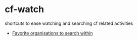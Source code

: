 # cf-watch
shortcuts to ease watching and searching cf related activities 

* [Favorite organisations to search within](https://github.com/search?utf8=%E2%9C%93&q=mysql+user%3Acloudfoundry+user%3Acloudfoundry-incubator+user%3Acloudfoundry-community+user%3Acloudfoundry-samples+user%3Apivotal-cf+user%3Acf-platform-eng+user%3APivotal-Field-Engineering+user%3Apivotalservices+user%3Apivotal-cf-workshop+user%3Apivotal-cf-experimental+user%3Acf-services+user%3Apcf-guides+user%3Apivotalsoftware+user%3Apivotal-cf-workshop+user%3APivotal-CF-Support+user%3Acfmobile+user%3Apivotal-lattice+user%3APivotal-Solutions+user%3Astarkandwayne+user%3AAltoros+user%3AActiveState+user%3ACloudCredo+user%3AIBM-Bluemix+user%3Aippontech+user%3Alogsearch+user%3Aspring+user%3Aspring-projects+user%3Aspring-guides+user%3Aspgreenberg+user%3Amstine+user%3Ajoshlong+user%3Amheath+user%3Ayoungm&type=Repositories&ref=searchresults)
